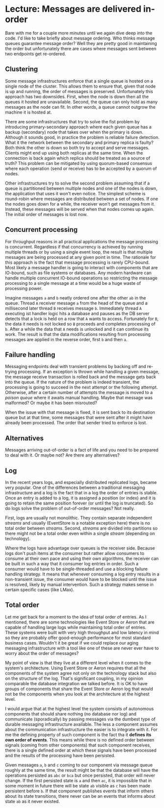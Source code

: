 # Lecture: Messages are delivered in-order

Bare with me for a couple more minutes until we again dive deep into the code. I'd like to take briefly about message ordering. Who thinks message queues guarantee message order? Well they are pretty good in maintaining the order but unfortunately there are cases where messages sent between two endpoints get re-ordered.

## Clustering

Some message infrastructures enforce that a single queue is hosted on a single node of the cluster. This allows them to ensure that, given that node is up and running, the order of messages is preserved. Unfortunately this approach has two downsides. First, when the node is down then all the queues it hosted are unavailable. Second, the queue can only hold as many messages as the node can fit. In other words, a queue cannot outgrow the machine it is hosted at.

There are some infrastructures that try to solve the fist problem by introducing primary-secondary approach where each given queue has a backup (secondary) node that takes over when the primary is down. Although it sounds good, in practice the problem is reliable failure detection. What it the network between the secondary and primary replica is faulty? Both think the other is down so both try to accept and serve messages. Clients might end up using both replicas at the same time. When the connection is back again which replica should be treated as a source of truth? This problem can be mitigated by using quorum-based consensus where each operation (send or receive) has to be accepted by a quorum of nodes.

Other infrastructures try to solve the second problem assuming that if a queue is partitioned between multiple nodes and one of the nodes is down, the application that uses it won't even notice. The simplest scheme is round-robin where messages are distributed between a set of nodes. If one the nodes goes down for a while, the receiver won't get messages from it. Instead, these messages will be served when that nodes comes up again. The initial order of messages is lost now.

## Concurrent processing

For throughput reasons in all practical applications the message processing is concurrent. Regardless if that concurrency is achieved by running multiple threads or by using a single event loop, the result is that multiple messages are being processed at any given point in time. The rationale for this approach is the fact that message processing is rarely CPU-bound. Most likely a message handler is going to interact with components that are IO-bound, such as file systems or databases. Any modern hardware can handle multiple concurrent IO-bound operations so restricting the message processing to a single message at a time would be a huge waste of processing power.

Imagine messages `a` and `b` neatly ordered one after the other `ab` in the queue. Thread `A` receiver message `a` from the head of the queue and a millisecond later thread `B` receives message `b`. Immediately thread `A` executing ist handler logic hits a database and pauses as the DB server detects that a lock is held on a row that `A` wants to access. Fortunately for `B`, the data it needs is not locked so `B` proceeds and completes processing of `b`. After a while the data that `A` needs is unlocked and it can continue its work. The result is that the data modifications resulting from processing messages are applied in the reverse order, first `b` and then `a`.

## Failure handling

Messaging endpoints deal with transient problems by backing off and re-trying processing. If an exception is thrown while handling a given message, the message receive transaction is rolled back and the message gets back into the queue. If the nature of the problem is indeed transient, the processing is going to succeed in the next attempt or the following attempt. Otherwise, after a certain number of attempts the message is moved to a *poison queue* where it awaits manual handling. Maybe that message was malformed? Or maybe it has been misrouted? 

When the issue with that message is fixed, it is sent back to its destination queue but at that time, some messages that were sent after it might have already been processed. The order that sender tried to enforce is lost.

## Alternatives

Messages arriving out-of-order is a fact of life and you need to be prepared to deal with it. Or maybe not? Are there any alternatives?

## Log

In the recent years logs, and especially distributed replicated logs, became very popular. One of the differences between a traditional messaging infrastructure and a log is the fact that in a log the order of entries is stable. Once an entry is added to a log, it is assigned a position (or index) and it is going to retain the same position forever (or until the log is truncated). So do logs solve the problem of out-of-order messages? Not really.

First, logs are usually not monolithic. They contain separate independent *streams* and usually (EventStore is a notable exception here) there is no total order between *streams*. Second, *streams* are divided into partitions so there might not be a total order even within a single *stream* (depending on technology). 

Where the logs have advantage over queues is the receiver side. Because logs don't push items at the consumer but rather allow consumers to consume at their own pace and using their own algorithms, the receiver can be built in such a way that it consumer log entries in order. Such a consumer would have to be single-threaded and use a blocking failure handling strategy. It means that whenever consuming a log entry results in a non-transient issue, the consumer would have to be blocked until the issue is resolved, likely by manual intervention. Such a strategy makes sense in certain specific cases (like LMax).

## Total order

Let me get back for a moment to the idea of total order of entries. As I mentioned, there are some technologies like Event Store or Aeron that are capable of handling large logs while maintaining total order of entries. These systems were built with very high throughput and low latency in mind so they are probably offer good-enough performance for most standard business cases. Wouldn't it be great if we could replace our aging messaging infrastructure with a tool like one of these are never ever have to worry about the order of messages?

My point of view is that they live at a different level when it comes to the system's architecture. Using Event Store or Aeron requires that all the components of the system agree not only on the technology stack but also on the structure of the log. That's significant coupling, in my opinion comparable the database integration we talked before. It is OK to have groups of components that share the Event Store or Aeron log that would not be the components when you look at the architecture at the highest level.

I would argue that at the highest level the system consists of autonomous components that should share nothing (no database nor log) and communicate (sporadically) by passing messages via the dumbest type of durable messaging infrastructure available. The less a component assumes about the communication infrastructure the easier is to integrate with it. For me the defining property of such component is the fact tha it **defines its own order of events**. This means while there is no defined order between signals (coming from other components) that such component receives, there is a single defined order at which these signals have been processed and the results of the processing have been persisted.

Given messages `a`, `b` and `c` coming to our component via message queue roughly at the same time, the result might be that the database will have the operations persisted as `abc` or `bca` but once persisted, that order will never change. If the first persisted state is `a` and then `ac`, it is impossible that in some moment in future there will be state `ab` visible as `c` has been made persistent before `b`. If that component publishes events that inform others about its state transitions, there never can be an events that informs about state `ab` as it never existed.